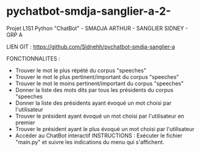 # pychatbot-smdja-sanglier-a-2-
Projet L1S1 Python "ChatBot" - SMADJA ARTHUR - SANGLIER SIDNEY - GRP A

LIEN GIT :
https://github.com/Sidnehh/pychatbot-smdja-sanglier-a

FONCTIONNALITES :
- Trouver le mot le plus répété du corpus "speeches"
- Trouver le mot le plus pertinent/important du corpus "speeches"
- Trouver le mot le moins pertinent/important du corpus "speeches"
- Donner la liste des mots dits par tous les présidents du corpus "speeches
- Donner la liste des présidents ayant évoqué un mot choisi par l'utilisateur
- Trouver le président ayant évoqué un mot choisi par l'utilisateur en premier
- Trouver le président ayant le plus évoqué un mot choisi par l'utilisateur
- Accéder au ChatBot interactif
INSTRUCTIONS :
Exécuter le fichier "main.py" et suivre les indications du menu qui s'affichent.
